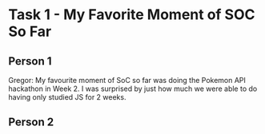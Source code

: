 # Task 1 - My Favorite Moment of SOC So Far

## Person 1
Gregor: My favourite moment of SoC so far was doing the Pokemon API hackathon in Week 2. I was surprised by just how much we were able to do having only studied JS for 2 weeks.

## Person 2
